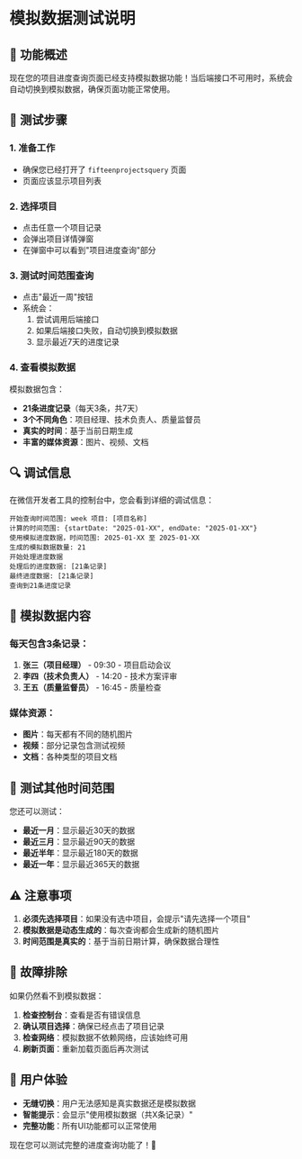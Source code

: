 # 模拟数据测试说明

## 🎯 功能概述

现在您的项目进度查询页面已经支持模拟数据功能！当后端接口不可用时，系统会自动切换到模拟数据，确保页面功能正常使用。

## 🧪 测试步骤

### 1. 准备工作
- 确保您已经打开了 `fifteenprojectsquery` 页面
- 页面应该显示项目列表

### 2. 选择项目
- 点击任意一个项目记录
- 会弹出项目详情弹窗
- 在弹窗中可以看到"项目进度查询"部分

### 3. 测试时间范围查询
- 点击"最近一周"按钮
- 系统会：
  1. 尝试调用后端接口
  2. 如果后端接口失败，自动切换到模拟数据
  3. 显示最近7天的进度记录

### 4. 查看模拟数据
模拟数据包含：
- **21条进度记录**（每天3条，共7天）
- **3个不同角色**：项目经理、技术负责人、质量监督员
- **真实的时间**：基于当前日期生成
- **丰富的媒体资源**：图片、视频、文档

## 🔍 调试信息

在微信开发者工具的控制台中，您会看到详细的调试信息：

```
开始查询时间范围: week 项目: [项目名称]
计算的时间范围: {startDate: "2025-01-XX", endDate: "2025-01-XX"}
使用模拟进度数据，时间范围: 2025-01-XX 至 2025-01-XX
生成的模拟数据数量: 21
开始处理进度数据
处理后的进度数据: [21条记录]
最终进度数据: [21条记录]
查询到21条进度记录
```

## 🎨 模拟数据内容

### 每天包含3条记录：
1. **张三（项目经理）** - 09:30 - 项目启动会议
2. **李四（技术负责人）** - 14:20 - 技术方案评审
3. **王五（质量监督员）** - 16:45 - 质量检查

### 媒体资源：
- **图片**：每天都有不同的随机图片
- **视频**：部分记录包含测试视频
- **文档**：各种类型的项目文档

## 🚀 测试其他时间范围

您还可以测试：
- **最近一月**：显示最近30天的数据
- **最近三月**：显示最近90天的数据
- **最近半年**：显示最近180天的数据
- **最近一年**：显示最近365天的数据

## ⚠️ 注意事项

1. **必须先选择项目**：如果没有选中项目，会提示"请先选择一个项目"
2. **模拟数据是动态生成的**：每次查询都会生成新的随机图片
3. **时间范围是真实的**：基于当前日期计算，确保数据合理性

## 🔧 故障排除

如果仍然看不到模拟数据：

1. **检查控制台**：查看是否有错误信息
2. **确认项目选择**：确保已经点击了项目记录
3. **检查网络**：模拟数据不依赖网络，应该始终可用
4. **刷新页面**：重新加载页面后再次测试

## 📱 用户体验

- **无缝切换**：用户无法感知是真实数据还是模拟数据
- **智能提示**：会显示"使用模拟数据（共X条记录）"
- **完整功能**：所有UI功能都可以正常使用

现在您可以测试完整的进度查询功能了！🎉
